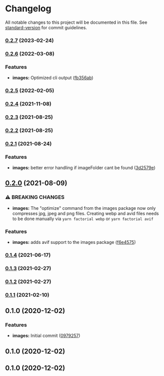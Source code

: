 # Changelog

All notable changes to this project will be documented in this file. See [standard-version](https://github.com/conventional-changelog/standard-version) for commit guidelines.

### [0.2.7](https://github.com/factorial-io/fstack/compare/image/v0.2.6...image/v0.2.7) (2023-02-24)

### [0.2.6](https://github.com/factorial-io/fstack/compare/image/v0.2.5...image/v0.2.6) (2022-03-08)


### Features

* **images:** Optimized cli output ([fb356ab](https://github.com/factorial-io/fstack/commit/fb356abde9b5c114b2093d4fab2fc94da8f659a1))

### [0.2.5](https://github.com/factorial-io/fstack/compare/image/v0.2.4...image/v0.2.5) (2022-02-05)

### [0.2.4](https://github.com/factorial-io/fstack/compare/image/v0.2.3...image/v0.2.4) (2021-11-08)

### [0.2.3](https://github.com/factorial-io/fstack/compare/image/v0.2.2...image/v0.2.3) (2021-08-25)

### [0.2.2](https://github.com/factorial-io/fstack/compare/image/v0.2.1...image/v0.2.2) (2021-08-25)

### [0.2.1](https://github.com/factorial-io/fstack/compare/image/v0.2.0...image/v0.2.1) (2021-08-24)


### Features

* **images:** better error handling if imageFolder cant be found ([3d2579e](https://github.com/factorial-io/fstack/commit/3d2579e1bc812374cbf5746c78ea5d552586a620))

## [0.2.0](https://github.com/factorial-io/fstack/compare/image/v0.1.4...image/v0.2.0) (2021-08-09)


### ⚠ BREAKING CHANGES

* **images:** The "optimize" command from the images package now only compresses jpg, jpeg and png files. Creating webp and avid files needs to be done manually via `yarn factorial webp` or `yarn factorial avif`

### Features

* **images:** adds avif support to the images package ([f6e4575](https://github.com/factorial-io/fstack/commit/f6e4575be593bf454666b07f3ede2385b30f0e54))

### [0.1.4](https://github.com/factorial-io/fstack/compare/image/v0.1.3...image/v0.1.4) (2021-06-17)

### [0.1.3](https://github.com/factorial-io/fstack/compare/image/v0.1.2...image/v0.1.3) (2021-02-27)

### [0.1.2](https://github.com/factorial-io/fstack/compare/image/v0.1.0...image/v0.1.2) (2021-02-27)

### [0.1.1](https://github.com/factorial-io/fstack/compare/image/v0.1.0...image/v0.1.1) (2021-02-10)

## 0.1.0 (2020-12-02)


### Features

* **images:** Initial commit ([0979257](https://github.com/factorial-io/fstack/commit/09792570dc302d4470420eb347c55faf0e1b2db0))

## 0.1.0 (2020-12-02)

## 0.1.0 (2020-12-02)
